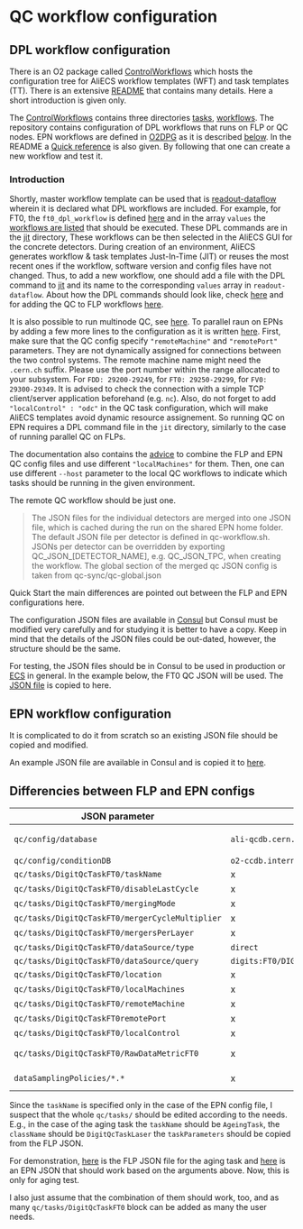 # QC workflow configuration

## DPL workflow configuration

There is an O2 package called [ControlWorkflows](https://github.com/AliceO2Group/ControlWorkflows/tree/master) which hosts the
configuration tree for AliECS workflow templates (WFT) and task templates (TT). There is an extensive [README](https://github.com/AliceO2Group/ControlWorkflows/blob/master/README.md)
that contains many details. Here a short introduction is given only.

The [ControlWorkflows](https://github.com/AliceO2Group/ControlWorkflows/tree/master) contains three directories
[tasks](https://github.com/AliceO2Group/ControlWorkflows/tree/master/tasks), 
[workflows](https://github.com/AliceO2Group/ControlWorkflows/tree/master/workflows).
The repository contains configuration of DPL workflows that runs on FLP or QC nodes. EPN workflows are defined
in [O2DPG](https://github.com/AliceO2Group/O2DPG/tree/master/DATA/production) as it is described
[below](https://github.com/AliceO2Group/ControlWorkflows/blob/master/README.md#introduction).
In the README a [Quick reference](https://github.com/AliceO2Group/ControlWorkflows/blob/master/README.md#quick-reference) is also
given. By following that one can create a new workflow and test it.

### Introduction

Shortly, master workflow template can be used that is [readout-dataflow](https://github.com/AliceO2Group/ControlWorkflows/blob/master/workflows/readout-dataflow.yaml)
wherein it is declared what DPL workflows are included. For example, for FT0, the ```ft0_dpl_workflow``` is defined [here](https://github.com/AliceO2Group/ControlWorkflows/blob/master/workflows/readout-dataflow.yaml#L278)
and in the array ```values``` the [workflows are listed](https://github.com/AliceO2Group/ControlWorkflows/blob/master/workflows/readout-dataflow.yaml#L278)
that should be executed. These DPL commands are in the [jit](https://github.com/AliceO2Group/ControlWorkflows/tree/master/jit) directory,
These workflows can be then selected in the AliECS GUI for the concrete detectors. During creation of an environment, 
AliECS generates workflow & task templates Just-In-Time (JIT) or reuses the most recent ones if the workflow, software 
version and config files have not changed. Thus, to add a new workflow, one should add a file with the DPL command to 
[jit](https://github.com/AliceO2Group/ControlWorkflows/tree/master/jit) and its name to the corresponding ```values```
array in ```readout-dataflow```. About how the DPL commands should look like, check [here](https://github.com/AliceO2Group/ControlWorkflows/blob/master/README.md#flp-workflows)
and for adding the QC to FLP workflows [here](https://github.com/AliceO2Group/ControlWorkflows/blob/master/README.md#adding-qc-to-flp-workflows).


It is also possible to run multinode QC, see [here](https://github.com/AliceO2Group/ControlWorkflows/blob/master/README.md#adding-multinode-qc-to-flps).
To parallel raun on EPNs by adding a few more lines to the configuration as it is written [here](https://github.com/AliceO2Group/ControlWorkflows/blob/master/README.md#adding-multinode-qc-to-flps).
First, make sure that the QC config specify ```"remoteMachine"``` and ```"remotePort"``` parameters. They are not dynamically
assigned for connections between the two control systems. The remote machine name might need the ```.cern.ch``` suffix.
Please use the port number within the range allocated to your subsystem. For ```FDD: 29200-29249```, for ```FT0: 29250-29299```,
for ```FV0: 29300-29349```. It is advised to check the connection with a simple TCP client/server application beforehand
(e.g. ```nc```). Also, do not forget to add ```"localControl" : "odc"``` in the QC task configuration, which will make AliECS
templates avoid dynamic resource assignement. So running QC on EPN requires a DPL command file in the ```jit``` directory, 
similarly to the case of running parallel QC on FLPs.

The documentation also contains the [advice](https://github.com/AliceO2Group/ControlWorkflows/blob/master/README.md#different-parallel-qc-running-on-flps-and-epns)
to combine the FLP and EPN QC config files and use different ```"localMachines"``` for them. Then, one can use different
```--host``` parameter to the local QC workflows to indicate which tasks should be running in the given environment.

The remote QC workflow should be just one.





>The JSON files for the individual detectors are merged into one JSON file, which is cached during the run on the shared EPN home
>folder. The default JSON file per detector is defined in qc-workflow.sh. JSONs per detector can be overridden by exporting 
>QC_JSON_[DETECTOR_NAME], e.g. QC_JSON_TPC, when creating the workflow. The global section of the merged qc JSON config is taken
>from qc-sync/qc-global.json

Quick Start the main differences are pointed out between the FLP and EPN configurations here.

The configuration JSON files are available in [Consul](https://ali-consul-ui.cern.ch/ui/alice-o2-cluster/kv/o2/components/qc/ANY/any/)
 but Consul must be modified very carefully and for studying it is better to have a copy. Keep in mind that the 
 details of the JSON files could be out-dated, however, the structure should be the same.

For testing, the JSON files should be in Consul to be used in production or [ECS](https://ali-ecs.cern.ch/) in general.
In the example below, the FT0 QC JSON will be used. The [JSON file](https://github.com/sandor-lokos/QC_doc/blob/master/ft0-digits-qc-alio2-cr1-flp200.json)
is copied to here.

## EPN workflow configuration

It is complicated to do it from scratch so an existing JSON file should be copied and modified.

An example JSON file are available in Consul and is copied it to [here](https://github.com/sandor-lokos/QC_doc/blob/master/ft0-digits-qc-epn.json).

## Differencies between FLP and EPN configs

| JSON parameter | FLP config | EPN config |
| -------------  | ------------- | ------------- |
| ```qc/config/database```   | ```ali-qcdb.cern.ch:8083```  | ```qcdb.cern.ch:8083https://github.com/sandor-lokos/QC_doc/blob/master/ft0-ageing-alio2-cr1-flp200.json)```  | and [here]() is one that should work based on the arguments above. 
| ```qc/config/conditionDB```   | ```o2-ccdb.internal```  | ```qcdb.cern.ch:8083```  |
| ```qc/tasks/DigitQcTaskFT0/taskName```   |  x  | ```DigitQcTask```  |
| ```qc/tasks/DigitQcTaskFT0/disableLastCycle```   |  x  | ```true```  |
| ```qc/tasks/DigitQcTaskFT0/mergingMode```   |  x  | ```delta```  |
| ```qc/tasks/DigitQcTaskFT0/mergerCycleMultiplier```   |  x  | ```"1"```  |
| ```qc/tasks/DigitQcTaskFT0/mergersPerLayer```   |  x  | ```["3","1"]```  |
| ```qc/tasks/DigitQcTaskFT0/dataSource/type```   |  ```direct```  | ```dataSamplingPolicy``` (given in the JSON)  |
| ```qc/tasks/DigitQcTaskFT0/dataSource/query```   |  ```digits:FT0/DIGITSBC/0;channels:FT0/DIGITSCH/0```  | ```ft0-digits```  |
| ```qc/tasks/DigitQcTaskFT0/location```   |  x  | ```"epn", "localhost"```  |
| ```qc/tasks/DigitQcTaskFT0/localMachines```   |  x  | ```ft0-digits```  |
| ```qc/tasks/DigitQcTaskFT0/remoteMachine```   |  x  | ```alio2-cr1-qc01.cern.ch```  |
| ```qc/tasks/DigitQcTaskFT0remotePort```   |  x  | ```"29250"```  |
| ```qc/tasks/DigitQcTaskFT0/localControl```   |  x  | ```odc```  |
| ```qc/tasks/DigitQcTaskFT0/RawDataMetricFT0```   |  x  | complete block of settings that is missing from FLP JSON  |
| ```dataSamplingPolicies/*.*```   |  x  | independent block from qc that is referred in ```qc/tasks/DigitQcTaskFT0/dataSource/type```   |

Since the ```taskName``` is specified only in the case of the EPN config file, I suspect that the whole ```qc/tasks/``` should 
be edited according to the needs. E.g., in the case of the aging task the ```taskName``` should be ```AgeingTask```, the
```className``` should be ```DigitQcTaskLaser``` the ```taskParameters``` should be copied from the FLP JSON.

For demonstration, [here](https://github.com/sandor-lokos/QC_doc/blob/master/ft0-ageing-alio2-cr1-flp200.json) is the 
FLP JSON file for the aging task and [here](https://github.com/sandor-lokos/QC_doc/blob/master/ft0-digits-ageing-qc-epn.json)
is an EPN JSON that should work based on the arguments above. Now, this is only for aging test.

I also just assume that the combination of them should work, too, and as many ```qc/tasks/DigitQcTaskFT0``` block can be added
as many the user needs.